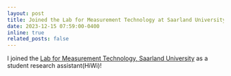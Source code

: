 ```yaml
---
layout: post
title: Joined the Lab for Measurement Technology at Saarland University
date: 2023-12-15 07:59:00-0400
inline: true
related_posts: false
---
```


I joined the [Lab for Measurement Technology, Saarland University](https://www.lmt.uni-saarland.de/index.php/en/) as a student research assistant(HiWi)! 
